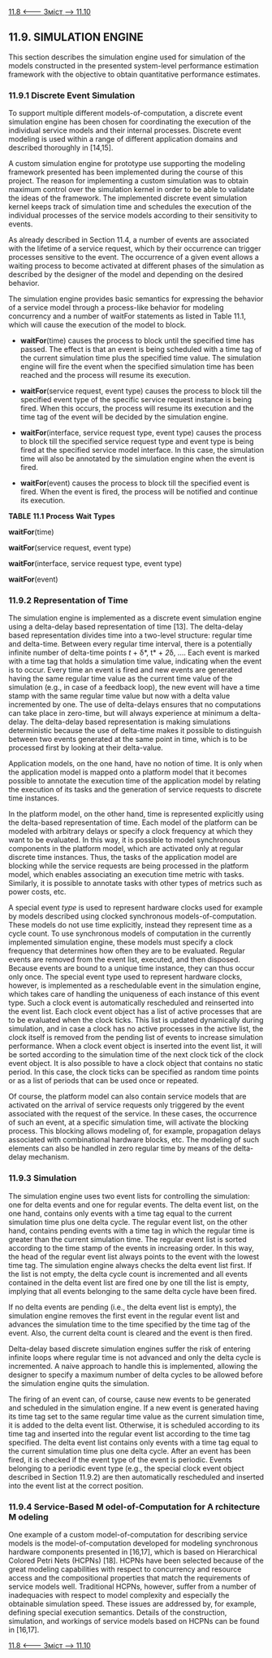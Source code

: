 [11.8 <--- ](11_8.md) [   Зміст   ](README.md) [--> 11.10](11_10.md)

## 11.9. SIMULATION ENGINE

This section describes the simulation engine used for simulation of the models constructed in the presented system-level performance estimation framework with the objective to obtain quantitative performance estimates.

### 11.9.1 Discrete Event Simulation

To support multiple different models-of-computation, a discrete event simulation engine has been chosen for coordinating the execution of the individual service models and their internal processes. Discrete event modeling is used within a range of different application domains and described thoroughly in [14,15].

A custom simulation engine for prototype use supporting the modeling framework presented has been implemented during the course of this project. The reason for implementing a custom simulation was to obtain maximum control over the simulation kernel in order to be able to validate the ideas of the framework. The implemented discrete event simulation kernel keeps track of simulation time and schedules the execution of the individual processes of the service models according to their sensitivity to events.

As already described in Section 11.4, a number of events are associated with the lifetime of a service request, which by their occurrence can trigger processes sensitive to the event. The occurrence of a given event allows a waiting process to become activated at different phases of the simulation as described by the designer of the model and depending on the desired behavior.

The simulation engine provides basic semantics for expressing the behavior of a service model through a process-like behavior for modeling concurrency and a number of waitFor statements as listed in Table 11.1, which will cause the execution of the model to block.

- **waitFor**(time) causes the process to block until the specified time has passed. The effect is that an event is being scheduled with a time tag of the current simulation time plus the specified time value. The simulation engine will fire the event when the specified simulation time has been reached and the process will resume its execution.
- **waitFor**(service request, event type) causes the process to block till the specified event type of the specific service request instance is being fired. When this occurs, the process will resume its execution and the time tag of the event will be decided by the simulation engine.

- **waitFor**(interface, service request type, event type) causes the process to block till the specified service request type and event type is being fired at the specified service model interface. In this case, the simulation time will also be annotated by the simulation engine when the event is fired.
- **waitFor**(event) causes the process to block till the specified event is fired. When the event is fired, the process will be notified and continue its execution.     

**TABLE** **11.1** **Process** **Wait** **Types**

**waitFor**(time)

**waitFor**(service request, event type) 

**waitFor**(interface, service request type, event type) 

**waitFor**(event)

### 11.9.2 Representation of Time

The simulation engine is implemented as a discrete event simulation engine using a delta-delay based representation of time [13]. The delta-delay based representation divides time into a two-level structure: regular time and delta-time. Between every regular time interval, there is a potentially infinite number of delta-time points *t* + δ*, t* + *2*δ, …. Each event is marked with a time tag that holds a simulation time value, indicating when the event is to occur. Every time an event is fired and new events are generated having the same regular time value as the current time value of the simulation (e.g., in case of a feedback loop), the new event will have a time stamp with the same regular time value but now with a delta value incremented by one. The use of delta-delays ensures that no computations can take place in zero-time, but will always experience at minimum a delta-delay. The delta-delay based representation is making simulations deterministic because the use of delta-time makes it possible to distinguish between two events generated at the same point in time, which is to be processed first by looking at their delta-value.

Application models, on the one hand, have no notion of time. It is only when the application model is mapped onto a platform model that it becomes possible to annotate the execution time of the application model by relating the execution of its tasks and the generation of service requests to discrete time instances.

In the platform model, on the other hand, time is represented explicitly using the delta-based representation of time. Each model of the platform can be modeled with arbitrary delays or specify a clock frequency at which they want to be evaluated. In this way, it is possible to model synchronous components in the platform model, which are activated only at regular discrete time instances. Thus, the tasks of the application model are blocking while the service requests are being processed in the platform model, which enables associating an execution time metric with tasks. Similarly, it is possible to annotate tasks with other types of metrics such as power costs, etc.

A special event *type* is used to represent hardware clocks used for example by models described using clocked synchronous models-of-computation. These models do not use time explicitly, instead they represent time as a cycle count. To use synchronous models of computation in the currently implemented simulation engine, these models must specify a clock frequency that determines how often they are to be evaluated. Regular events are removed from the event list, executed, and then disposed. Because events are bound to a unique time instance, they can thus occur only once. The special event type used to represent hardware clocks, however, is implemented as a reschedulable event in the simulation engine, which takes care of handling the uniqueness of each instance of this event type. Such a clock event is automatically rescheduled and reinserted into the event list. Each clock event object has a list of active processes that are to be evaluated when the clock ticks. This list is updated dynamically during simulation, and in case a clock has no active processes in the active list, the clock itself is removed from the pending list of events to increase simulation performance. When a clock event object is inserted into the event list, it will be sorted according to the simulation time of the next clock tick of the clock event object. It is also possible to have a clock object that contains no static period. In this case, the clock ticks can be specified as random time points or as a list of periods that can be used once or repeated.

Of course, the platform model can also contain service models that are activated on the arrival of service requests only triggered by the event associated with the request of the service. In these cases, the occurrence of such an event, at a specific simulation time, will activate the blocking process. This blocking allows modeling of, for example, propagation delays associated with combinational hardware blocks, etc. The modeling of such elements can also be handled in zero regular time by means of the delta-delay mechanism. 

### 11.9.3 Simulation

The simulation engine uses two event lists for controlling the simulation: one for delta events and one for regular events. The delta event list, on the one hand, contains only events with a time tag equal to the current simulation time plus one delta cycle. The regular event list, on the other hand, contains pending events with a time tag in which the regular time is greater than the current simulation time. The regular event list is sorted according to the time stamp of the events in increasing order. In this way, the head of the regular event list always points to the event with the lowest time tag. The simulation engine always checks the delta event list first. If the list is not empty, the delta cycle count is incremented and all events contained in the delta event list are fired one by one till the list is empty, implying that all events belonging to the same delta cycle have been fired.

If no delta events are pending (i.e., the delta event list is empty), the simulation engine removes the first event in the regular event list and advances the simulation time to the time specified by the time tag of the event. Also, the current delta count is cleared and the event is then fired.

Delta-delay based discrete simulation engines suffer the risk of entering infinite loops where regular time is not advanced and only the delta cycle is incremented. A naive approach to handle this is implemented, allowing the designer to specify a maximum number of delta cycles to be allowed before the simulation engine quits the simulation.

The firing of an event can, of course, cause new events to be generated and scheduled in the simulation engine. If a new event is generated having its time tag set to the same regular time value as the current simulation time, it is added to the delta event list. Otherwise, it is scheduled according to its time tag and inserted into the regular event list according to the time tag specified. The delta event list contains only events with a time tag equal to the current simulation time plus one delta cycle. After an event has been fired, it is checked if the event type of the event is periodic. Events belonging to a periodic event type (e.g., the special clock event object described in Section 11.9.2) are then automatically rescheduled and inserted into the event list at the correct position.

### 11.9.4 Service-Based M odel-of-Computation for A rchitecture M odeling

One example of a custom model-of-computation for describing service models is the model-of-computation developed for modeling synchronous hardware components presented in [16,17], which is based on Hierarchical Colored Petri Nets (HCPNs) [18]. HCPNs have been selected because of the great modeling capabilities with respect to concurrency and resource access and the compositional properties that match the requirements of service models well. Traditional HCPNs, however, suffer from a number of inadequacies with respect to model complexity and especially the obtainable simulation speed. These issues are addressed by, for example, defining special execution semantics. Details of the construction, simulation, and workings of service models based on HCPNs can be found in [16,17].

[11.8 <--- ](11_8.md) [   Зміст   ](README.md) [--> 11.10](11_10.md)